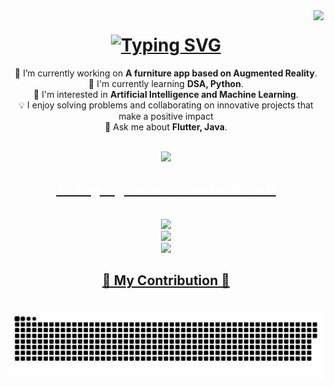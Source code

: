   <!-- Vistor count badge-->

  <img align ="right" src = "https://visitor-badge.laobi.icu/badge?page_id=vaibhav-patel-1211.vaibhav-patel-1211" />

<h1 align = "center"> 
    <a href="https://git.io/typing-svg"><img src="https://readme-typing-svg.demolab.com?font=Fredoka&size=30&pause=1000&center=true&random=false&width=500&height=70&lines=Hey+there!%F0%9F%91%8B;I'm+Vaibhav;Welcome+to+my+GitHub+nook!%F0%9F%98%8A" alt="Typing SVG" /></a>
</h1>

<div align = "center">
  
🔭 I’m currently working on **A furniture app based on Augmented Reality**.  
🌟 I'm currently learning **DSA, Python**.  
🚀 I'm interested in **Artificial Intelligence and Machine Learning**.
<br>
💡 I enjoy solving problems and collaborating on innovative projects that make a positive impact<br>
💬 Ask me about **Flutter, Java**.
</div>
<br/>

<div align= "center">
    <a href = "mailto:vaibhav1211patel@gmail.com">
    <img src = "https://img.shields.io/badge/Gmail-D14836?style=for-the-badge&logo=gmail&logoColor=white">
</div>

<h2 align="center" style="color: white;">⚒️Languages-Frameworks-Tools⚒️</h2>
<br/>

<div align = "center">
    <a href = "https://skillicons.dev">
    <img src="https://skillicons.dev/icons?i=git,github,java,cpp,c" />
    <br/>
    <img src="https://skillicons.dev/icons?i=vscode,flutter,dart" />
    <br/>
    <img src="https://skillicons.dev/icons?i=firebase" />
    <br/>
</div>

<div align = "center">
    <h2>🐍 My Contribution 🐍</h2>
    <br>
    <img alt = "Snake eating my contributions"  src="https://raw.githubusercontent.com/vaibhav-patel-1211/vaibhav-patel-1211/output/github-contribution-grid-snake.svg" />
</div>
